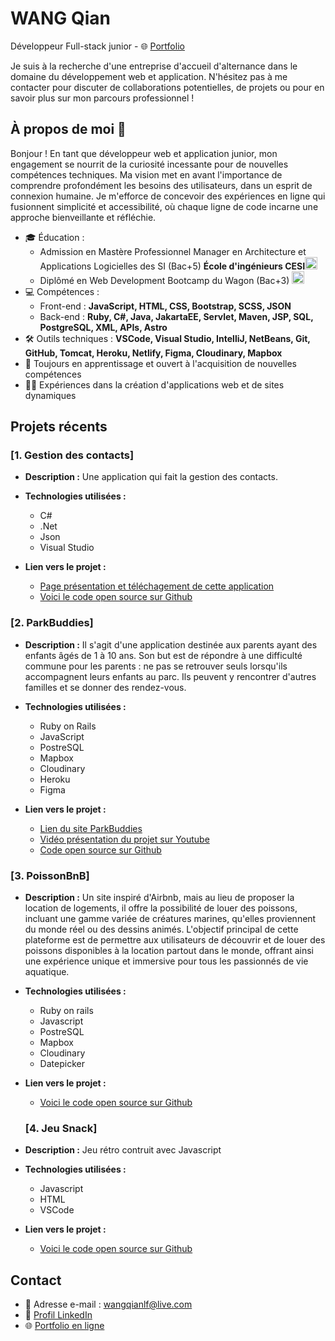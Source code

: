
# WANG Qian 
Développeur Full-stack junior - 🌐 <a href="https://www.wangqian.pro" target="_blank">Portfolio</a>

Je suis à la recherche d'une entreprise d'accueil d'alternance dans le domaine du développement web et application. N'hésitez pas à me contacter pour discuter de collaborations potentielles, de projets ou pour en savoir plus sur mon parcours professionnel !
## À propos de moi 👋

Bonjour ! En tant que développeur web et application junior, mon engagement se nourrit de la curiosité incessante pour de nouvelles compétences techniques.
Ma vision met en avant l'importance de comprendre profondément les besoins des utilisateurs, dans un esprit de connexion humaine.
Je m'efforce de concevoir des expériences en ligne qui fusionnent simplicité et accessibilité, où chaque ligne de code incarne une approche bienveillante et réfléchie.

- 🎓 Éducation :
  - Admission en Mastère Professionnel Manager en Architecture et
Applications Logicielles des SI (Bac+5) **École d'ingénieurs CESI**<img alt="label CESI" src="[https://d26jy9fbi4q9wx.cloudfront.net/assets/logo-ae2beeecce25d711f577b08deb9adfc6c02b673ed106b8d6c3da0f1721d9da33.svg](https://www.cesi.fr/#)" width="20" height="20">
  - Diplômé en Web Development Bootcamp du Wagon (Bac+3) <img alt="un wagon blanc sur un fond rouge" src="https://d26jy9fbi4q9wx.cloudfront.net/assets/logo-ae2beeecce25d711f577b08deb9adfc6c02b673ed106b8d6c3da0f1721d9da33.svg" width="20" height="20">
- 💻 Compétences :
  - Front-end : **JavaScript, HTML, CSS, Bootstrap, SCSS, JSON**
  - Back-end : **Ruby, C#, Java, JakartaEE, Servlet, Maven, JSP, SQL, PostgreSQL, XML, APIs, Astro**
- 🛠️ Outils techniques : **VSCode, Visual Studio, IntelliJ, NetBeans, Git, GitHub, Tomcat, Heroku, Netlify, Figma, Cloudinary, Mapbox**
- 🌱 Toujours en apprentissage et ouvert à l'acquisition de nouvelles compétences
- 👩‍💻 Expériences dans la création d'applications web et de sites dynamiques

## Projets récents

### [1. Gestion des contacts]

- **Description :** Une application qui fait la gestion des contacts.
- **Technologies utilisées :**
  - C#
  - .Net
  - Json
  - Visual Studio

- **Lien vers le projet :**
  - <a href="https://wangqian.pro/travail/gestiondescontacts/" target="_blank">Page présentation et téléchagement de cette application</a>
  - <a href="https://github.com/Humanidealife/Gestion_de_contacts" target="_blank">Voici le code open source sur Github</a>

### [2. ParkBuddies]

- **Description :**
  Il s'agit d'une application destinée aux parents ayant des enfants âgés de 1 à 10 ans. Son but est de répondre à une difficulté commune pour les parents : ne pas se retrouver seuls lorsqu'ils accompagnent leurs enfants au parc. Ils peuvent y rencontrer d'autres familles et se donner des rendez-vous.
- **Technologies utilisées :**
  - Ruby on Rails
  - JavaScript
  - PostreSQL
  - Mapbox
  - Cloudinary
  - Heroku
  - Figma

- **Lien vers le projet :**
  - <a href="https://parkbuddies-2e1117193c89.herokuapp.com/" target="_blank">Lien du site ParkBuddies</a>
  - <a href="https://www.youtube.com/watch?v=a4fF_FOOBnE&ab_channel=LeWagon" target="_blank">Vidéo présentation du projet sur Youtube</a>
  - <a href="https://github.com/Humanidealife/ParkBuddies" target="_blank">Code open source sur Github</a>


### [3. PoissonBnB]

- **Description :** Un site inspiré d'Airbnb, mais au lieu de proposer la location de logements, il offre la possibilité de louer des poissons, incluant une gamme variée de créatures marines, qu'elles proviennent du monde réel ou des dessins animés. L'objectif principal de cette plateforme est de permettre aux utilisateurs de découvrir et de louer des poissons disponibles à la location partout dans le monde, offrant ainsi une expérience unique et immersive pour tous les passionnés de vie aquatique.
- **Technologies utilisées :**
  - Ruby on rails
  - Javascript
  - PostreSQL
  - Mapbox
  - Cloudinary
  - Datepicker
- **Lien vers le projet :**
  - <a href="https://github.com/Humanidealife/goldfishes_app" target="_blank">Voici le code open source sur Github</a>

  ### [4. Jeu Snack]

- **Description :** Jeu rétro contruit avec Javascript
- **Technologies utilisées :**
  - Javascript
  - HTML
  - VSCode
- **Lien vers le projet :**
  - <a href="https://github.com/Humanidealife/snack-js" target="_blank">Voici le code open source sur Github</a>

## Contact

- 📧 Adresse e-mail : wangqianlf@live.com
- 💼 <a href="https://www.linkedin.com/in/wang-qian-" target="_blank">Profil LinkedIn</a>
- 🌐 <a href="https://www.wangqian.pro" target="_blank">Portfolio en ligne</a>








<!--
**Humanidealife/Humanidealife** is a ✨ _special_ ✨ repository because its `README.md` (this file) appears on your GitHub profile.

Here are some ideas to get you started:

- 🔭 I’m currently working on ...
- 🌱 I’m currently learning ...
- 👯 I’m looking to collaborate on ...
- 🤔 I’m looking for help with ...
- 💬 Ask me about ...
- 📫 How to reach me: ...
- 😄 Pronouns: ...
- ⚡ Fun fact: ...
-->
